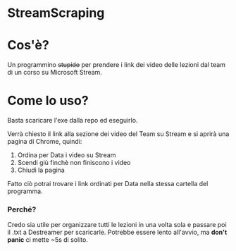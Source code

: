 # StreamScraping

# Cos'è?

Un programmino ~~stupido~~ per prendere i link dei video delle lezioni dal team di un corso su Microsoft Stream.

# Come lo uso?

Basta scaricare l'exe dalla repo ed eseguirlo. 

Verrà chiesto il link alla sezione dei video del Team su Stream e si aprirà una pagina di Chrome, quindi:
1. Ordina per Data i video su Stream
2. Scendi giù finchè non finiscono i video
3. Chiudi la pagina

Fatto ciò potrai trovare i link ordinati per Data nella stessa cartella del programma.

### Perché?
Credo sia utile per organizzare tutti le lezioni in una volta sola e passare poi il .txt a Destreamer per scaricarle.
Potrebbe essere lento all'avvio, ma __don't panic__ ci mette ~5s di solito.
